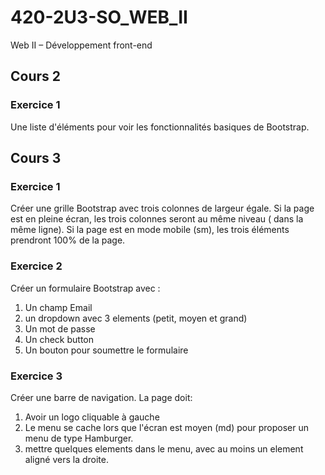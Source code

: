 # 420-2U3-SO_WEB_II
Web II – Développement front-end

## Cours 2

### Exercice 1

Une liste d'éléments pour voir les fonctionnalités basiques de Bootstrap.

## Cours 3

### Exercice 1

Créer une grille Bootstrap avec trois colonnes de largeur égale. 
Si la page est en pleine écran, les trois colonnes seront au même niveau ( dans la même ligne).
Si la page est en mode mobile (sm), les trois éléments prendront 100% de la page.

### Exercice 2

Créer un formulaire Bootstrap avec :
1. Un champ Email
2. un dropdown avec 3 elements (petit, moyen et grand)
3. Un mot de passe
4. Un check button
4. Un bouton pour soumettre le formulaire

### Exercice 3
Créer une barre de navigation. La page doit:
1. Avoir un logo cliquable à gauche 
2. Le menu se cache lors que l'écran est moyen (md) pour proposer un menu de type Hamburger.
3. mettre quelques elements dans le menu, avec au moins un element aligné vers la droite.